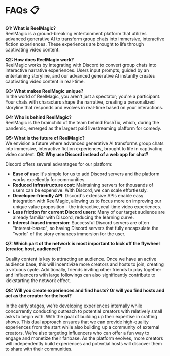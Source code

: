 # FAQs 📋

**Q1: What is ReelMagic?**<br>ReelMagic is a ground-breaking entertainment platform that utilizes advanced generative AI to transform group chats into immersive, interactive fiction experiences. These experiences are brought to life through captivating video content.

**Q2: How does ReelMagic work?**<br>ReelMagic works by integrating with Discord to convert group chats into interactive narrative experiences. Users input prompts, guided by an entertaining storyline, and our advanced generative AI instantly creates captivating video content in real-time.

**Q3: What makes ReelMagic unique?**
<br>In the world of ReelMagic, you aren't just a spectator; you're a participant. Your chats with characters shape the narrative, creating a personalized storyline that responds and evolves in real-time based on your interactions.

**Q4: Who is behind ReelMagic?**
<br>ReelMagic is the brainchild of the team behind RushTix, which, during the pandemic, emerged as the largest paid livestreaming platform for comedy.

**Q5: What is the future of ReelMagic?**
<br>We envision a future where advanced generative AI transforms group chats into immersive, interactive fiction experiences, brought to life in captivating video content.
**Q6: Why use Discord instead of a web app for chat?**

Discord offers several advantages for our platform:

- **Ease of use**: It's simple for us to add Discord servers and the platform works excellently for communities.
- **Reduced infrastructure cost**: Maintaining servers for thousands of users can be expensive. With Discord, we can scale effortlessly.
- **Developer-friendly API**: Discord's extensive APIs enable easy integration with ReelMagic, allowing us to focus more on improving our unique value proposition - the interactive, real-time video experiences.
- **Less friction for current Discord users**: Many of our target audience are already familiar with Discord, reducing the learning curve.
- **Interest-based immersion**: Successful Discord servers are often "interest-based", so having Discord servers that fully encapsulate the "world" of the story enhances immersion for the user.

**Q7: Which part of the network is most important to kick off the flywheel (creator, host, audience)?**

Quality content is key to attracting an audience. Once we have an active audience base, this will incentivize more creators and hosts to join, creating a virtuous cycle. Additionally, friends inviting other friends to play together and influencers with large followings can also significantly contribute to kickstarting the network effect.

**Q8: Will you create experiences and find hosts? Or will you find hosts and act as the creator for the host?**

In the early stages, we're developing experiences internally while concurrently conducting outreach to potential creators with relatively small asks to begin with. With the goal of building up their expertise in crafting shows. This dual approach ensures that we can provide high-quality experiences from the start while also building up a community of external creators. We're also targeting influencers who can offer a fun way to engage and monetize their fanbase. As the platform evolves, more creators will independently build experiences and potential hosts will discover them to share with their communities.

